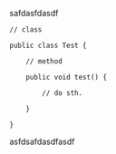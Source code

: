 safdasfdasdf

```
// class

public class Test {

    // method

    public void test() {
        
        // do sth.

    }

}
```

asfdsafdasdfasdf